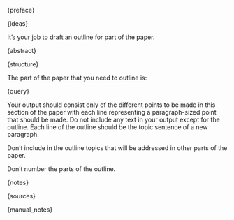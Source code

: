 {preface}

{ideas}

It’s your job to draft an outline for part of the paper.

{abstract}

{structure}

The part of the paper that you need to outline is:

{query}

Your output should consist only of the different points to be made in this section of the paper with each line representing a paragraph-sized point that should be made. Do not include any text in your output except for the outline. Each line of the outline should be the topic sentence of a new paragraph.

Don’t include in the outline topics that will be addressed in other parts of the paper.

Don’t number the parts of the outline.

{notes}

{sources}

{manual_notes}